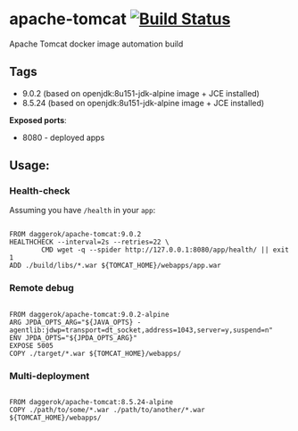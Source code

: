 # apache-tomcat [![Build Status](https://travis-ci.org/daggerok/apache-tomcat.svg?branch=master)](https://travis-ci.org/daggerok/apache-tomcat)
Apache Tomcat docker image automation build

## Tags

- 9.0.2 (based on openjdk:8u151-jdk-alpine image + JCE installed)
- 8.5.24 (based on openjdk:8u151-jdk-alpine image + JCE installed)

**Exposed ports**:

- 8080 - deployed apps

## Usage:

### Health-check

Assuming you have `/health` in your `app`:

```

FROM daggerok/apache-tomcat:9.0.2
HEALTHCHECK --interval=2s --retries=22 \
        CMD wget -q --spider http://127.0.0.1:8080/app/health/ || exit 1
ADD ./build/libs/*.war ${TOMCAT_HOME}/webapps/app.war

```

### Remote debug

```

FROM daggerok/apache-tomcat:9.0.2-alpine
ARG JPDA_OPTS_ARG="${JAVA_OPTS} -agentlib:jdwp=transport=dt_socket,address=1043,server=y,suspend=n"
ENV JPDA_OPTS="${JPDA_OPTS_ARG}"
EXPOSE 5005
COPY ./target/*.war ${TOMCAT_HOME}/webapps/

```

### Multi-deployment

```

FROM daggerok/apache-tomcat:8.5.24-alpine
COPY ./path/to/some/*.war ./path/to/another/*.war ${TOMCAT_HOME}/webapps/

```
